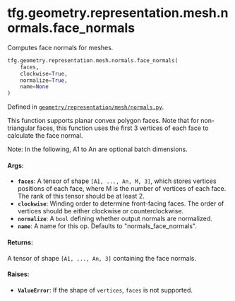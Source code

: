 <div itemscope itemtype="http://developers.google.com/ReferenceObject">
<meta itemprop="name" content="tfg.geometry.representation.mesh.normals.face_normals" />
<meta itemprop="path" content="Stable" />
</div>

# tfg.geometry.representation.mesh.normals.face_normals

Computes face normals for meshes.

``` python
tfg.geometry.representation.mesh.normals.face_normals(
    faces,
    clockwise=True,
    normalize=True,
    name=None
)
```



Defined in [`geometry/representation/mesh/normals.py`](https://cs.corp.google.com/#piper///depot/google3/third_party/py/tensorflow_graphics/geometry/representation/mesh/normals.py).

<!-- Placeholder for "Used in" -->

This function supports planar convex polygon faces. Note that for
non-triangular faces, this function uses the first 3 vertices of each
face to calculate the face normal.

Note:
  In the following, A1 to An are optional batch dimensions.

#### Args:

* <b>`faces`</b>: A tensor of shape `[A1, ..., An, M, 3]`, which stores vertices
    positions of each face, where M is the number of vertices of each face.
    The rank of this tensor should be at least 2.
* <b>`clockwise`</b>: Winding order to determine front-facing faces. The order of
     vertices should be either clockwise or counterclockwise.
* <b>`normalize`</b>: A `bool` defining whether output normals are normalized.
* <b>`name`</b>: A name for this op. Defaults to "normals_face_normals".


#### Returns:

A tensor of shape `[A1, ..., An, 3]` containing the face normals.


#### Raises:

* <b>`ValueError`</b>: If the shape of `vertices`, `faces` is not supported.